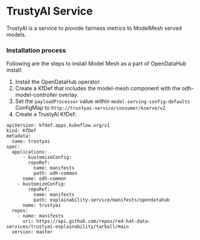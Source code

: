 # TrustyAI Service

TrustyAI is a service to provide fairness metrics to ModelMesh served models.


### Installation process

Following are the steps to install Model Mesh as a part of OpenDataHub install:

1. Install the OpenDataHub operator
2. Create a KfDef that includes the model-mesh component with the odh-model-controller overlay.
3. Set the `payloadProcessor` value within `model-serving-config-defaults` ConfigMap
to `http://trustyai-service/consumer/kserve/v2`
4. Create a TrustyAI KfDef:
```
apiVersion: kfdef.apps.kubeflow.org/v1
kind: KfDef
metadata:
  name: trustyai
spec:
  applications:
      - kustomizeConfig:
        repoRef:
          name: manifests
          path: odh-common
      name: odh-common
    - kustomizeConfig:
        repoRef:
          name: manifests
          path: explainability-service/manifests/opendatahub
      name: trustyai
  repos:
    - name: manifests
      uri: https://api.github.com/repos/red-hat-data-services/trustyai-explainability/tarball/main
  version: master
```

